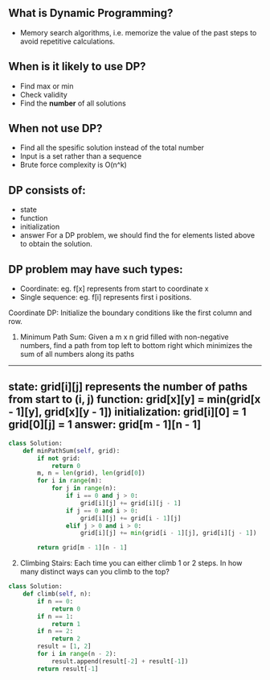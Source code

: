 ## What is Dynamic Programming?

- Memory search algorithms, i.e. memorize the value of the past steps to avoid repetitive calculations.


## When is it likely to use DP?
- Find max or min
- Check validity
- Find the **number** of all solutions


## When not use DP?
- Find all the spesific solution instead of the total number
- Input is a set rather than a sequence
- Brute force complexity is O(n^k)

## DP consists of:
- state
- function
- initialization
- answer
For a DP problem, we should find the for elements listed above to obtain the solution.

## DP problem may have such types:
- Coordinate: eg. f[x] represents from start to coordinate x
- Single sequence: eg. f[i] represents first i positions.


Coordinate DP:
Initialize the boundary conditions like the first column and row.

1. Minimum Path Sum: Given a m x n grid filled with non-negative numbers, find a path from top left to bottom right which minimizes the sum of all numbers along its paths

---
state: grid[i][j] represents the number of paths from start to (i, j)
function: grid[x][y] = min(grid[x - 1][y], grid[x][y - 1])
initialization: 	grid[i][0] = 1 
 					grid[0][j] = 1
answer: grid[m - 1][n - 1]
---


```python
class Solution:
	def minPathSum(self, grid):
		if not grid:
			return 0
		m, n = len(grid), len(grid[0])
		for i in range(m):
			for j in range(n):
				if i == 0 and j > 0:
					grid[i][j] += grid[i][j - 1]
				if j == 0 and i > 0:
					grid[i][j] += grid[i - 1][j]
				elif j > 0 and i > 0:
					grid[i][j] += min(grid[i - 1][j], grid[i][j - 1])

		return grid[m - 1][n - 1]
```

2. Climbing Stairs: Each time you can either climb 1 or 2 steps. In how many distinct ways can you climb to the top?

```python 
class Solution:
	def climb(self, n):
		if n == 0:
			return 0
		if n == 1:
			return 1
		if n == 2:
			return 2
		result = [1, 2]
		for i in range(n - 2):
			result.append(result[-2] + result[-1])
		return result[-1]
```


